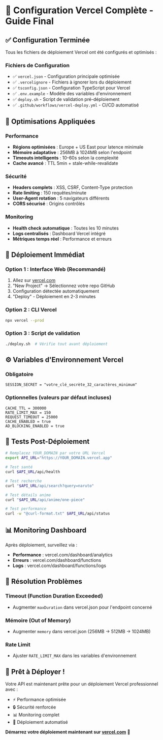 # 🚀 Configuration Vercel Complète - Guide Final

## ✅ Configuration Terminée

Tous les fichiers de déploiement Vercel ont été configurés et optimisés :

### Fichiers de Configuration
- ✅ `vercel.json` - Configuration principale optimisée
- ✅ `.vercelignore` - Fichiers à ignorer lors du déploiement
- ✅ `tsconfig.json` - Configuration TypeScript pour Vercel
- ✅ `.env.example` - Modèle des variables d'environnement
- ✅ `deploy.sh` - Script de validation pré-déploiement
- ✅ `.github/workflows/vercel-deploy.yml` - CI/CD automatisé

## 🎯 Optimisations Appliquées

### Performance
- **Régions optimisées** : Europe + US East pour latence minimale
- **Mémoire adaptative** : 256MB à 1024MB selon l'endpoint
- **Timeouts intelligents** : 10-60s selon la complexité
- **Cache avancé** : TTL 5min + stale-while-revalidate

### Sécurité
- **Headers complets** : XSS, CSRF, Content-Type protection
- **Rate limiting** : 150 requêtes/minute
- **User-Agent rotation** : 5 navigateurs différents
- **CORS sécurisé** : Origins contrôlés

### Monitoring
- **Health check automatique** : Toutes les 10 minutes
- **Logs centralisés** : Dashboard Vercel intégré
- **Métriques temps réel** : Performance et erreurs

## 🚀 Déploiement Immédiat

### Option 1 : Interface Web (Recommandé)
1. Allez sur [vercel.com](https://vercel.com)
2. "New Project" → Sélectionnez votre repo GitHub
3. Configuration détectée automatiquement
4. "Deploy" - Déploiement en 2-3 minutes

### Option 2 : CLI Vercel
```bash
npx vercel --prod
```

### Option 3 : Script de validation
```bash
./deploy.sh  # Vérifie tout avant déploiement
```

## ⚙️ Variables d'Environnement Vercel

### Obligatoire
```
SESSION_SECRET = "votre_clé_secrète_32_caractères_minimum"
```

### Optionnelles (valeurs par défaut incluses)
```
CACHE_TTL = 300000
RATE_LIMIT_MAX = 150
REQUEST_TIMEOUT = 25000
CACHE_ENABLED = true
AD_BLOCKING_ENABLED = true
```

## 🧪 Tests Post-Déploiement

```bash
# Remplacez YOUR_DOMAIN par votre URL Vercel
export API_URL="https://YOUR_DOMAIN.vercel.app"

# Test santé
curl $API_URL/api/health

# Test recherche
curl "$API_URL/api/search?query=naruto"

# Test détails anime
curl "$API_URL/api/anime/one-piece"

# Test performance
curl -w "@curl-format.txt" $API_URL/api/status
```

## 📊 Monitoring Dashboard

Après déploiement, surveillez via :
- **Performance** : vercel.com/dashboard/analytics
- **Erreurs** : vercel.com/dashboard/functions
- **Logs** : vercel.com/dashboard/functions/logs

## 🔧 Résolution Problèmes

### Timeout (Function Duration Exceeded)
- Augmenter `maxDuration` dans vercel.json pour l'endpoint concerné

### Mémoire (Out of Memory)
- Augmenter `memory` dans vercel.json (256MB → 512MB → 1024MB)

### Rate Limit
- Ajuster `RATE_LIMIT_MAX` dans les variables d'environnement

## 🎉 Prêt à Déployer !

Votre API est maintenant prête pour un déploiement Vercel professionnel avec :
- ⚡ Performance optimisée
- 🔒 Sécurité renforcée  
- 📊 Monitoring complet
- 🚀 Déploiement automatisé

**Démarrez votre déploiement maintenant sur [vercel.com](https://vercel.com)** 🚀